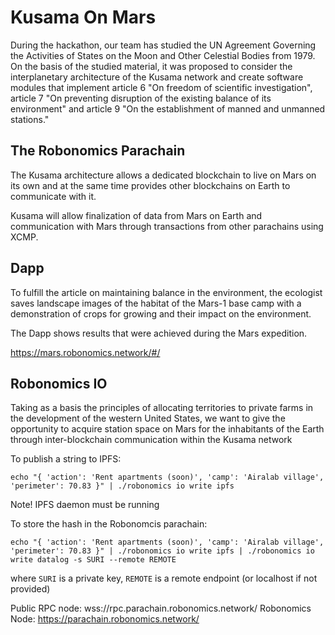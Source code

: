 # Kusama On Mars 

During the hackathon, our team has studied the UN Agreement Governing the Activities of States on the Moon and Other Celestial Bodies from 1979. On the basis of the studied material, it was proposed to consider the interplanetary architecture of the Kusama network and create software modules that implement article 6 "On freedom of scientific investigation", article 7 "On preventing disruption of the existing balance of its environment" and article 9 "On the establishment of manned and unmanned stations."

## The Robonomics Parachain

The Kusama architecture allows a dedicated blockchain to live on Mars on its own and at the same time provides other blockchains on Earth to communicate with it.

Kusama will allow finalization of data from Mars on Earth and communication with Mars through transactions from other parachains using XCMP.

## Dapp

To fulfill the article on maintaining balance in the environment, the ecologist saves landscape images of the habitat of the Mars-1 base camp with a demonstration of crops for growing and their impact on the environment.

The Dapp shows results that were achieved during the Mars expedition.

https://mars.robonomics.network/#/

## Robonomics IO

Taking as a basis the principles of allocating territories to private farms in the development of the western United States, we want to give the opportunity to acquire station space on Mars for the inhabitants of the Earth through inter-blockchain communication within the Kusama network

To publish a string to IPFS:

```
echo "{ 'action': 'Rent apartments (soon)', 'camp': 'Airalab village', 'perimeter': 70.83 }" | ./robonomics io write ipfs
```

Note! IPFS daemon must be running

To store the hash in the Robonomcis parachain:

```
echo "{ 'action': 'Rent apartments (soon)', 'camp': 'Airalab village', 'perimeter': 70.83 }" | ./robonomics io write ipfs | ./robonomics io write datalog -s SURI --remote REMOTE
```

where `SURI` is a private key, `REMOTE` is a remote endpoint (or localhost if not provided)

Public RPC node: wss://rpc.parachain.robonomics.network/ 
Robonomics Node: https://parachain.robonomics.network/


